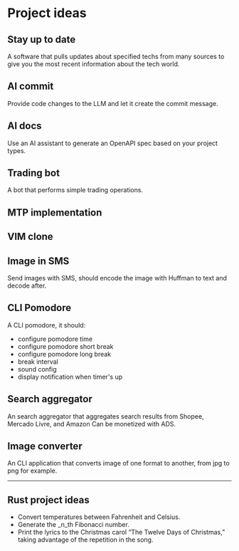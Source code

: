 # Project ideas
## Stay up to date
A software that pulls updates about specified techs from many sources to 
give you the most recent information about the tech world.
## AI commit
Provide code changes to the LLM and let it create the commit message.
## AI docs
Use an AI assistant to generate an OpenAPI spec based on your project types.
## Trading bot
A bot that performs simple trading operations.
## MTP implementation
## VIM clone
## Image in SMS
Send images with SMS, should encode the image with Huffman to text and 
decode after.
## CLI Pomodore
A CLI pomodore, it should:
- configure pomodore time
- configure pomodore short break
- configure pomodore long break
- break interval
- sound config
- display notification when timer's up
## Search aggregator
An search aggregator that aggregates search results from Shopee, Mercado Livre, and Amazon
Can be monetized with ADS.
## Image converter
An CLI application that converts image of one format to another, from jpg to png for example.

--- 
## Rust project ideas
- Convert temperatures between Fahrenheit and Celsius.
- Generate the _n_th Fibonacci number.
- Print the lyrics to the Christmas carol “The Twelve Days of Christmas,” taking advantage of the repetition in the song.